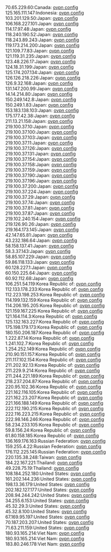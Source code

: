 70.65.229.60:Canada: [ovpn config](vpn/70_65_229_60.ovpn)  
125.165.111.147:Indonesia: [ovpn config](vpn/125_165_111_147.ovpn)  
103.201.129.50:Japan: [ovpn config](vpn/103_201_129_50.ovpn)  
106.168.227.101:Japan: [ovpn config](vpn/106_168_227_101.ovpn)  
114.17.97.48:Japan: [ovpn config](vpn/114_17_97_48.ovpn)  
118.240.190.52:Japan: [ovpn config](vpn/118_240_190_52.ovpn)  
118.243.89.243:Japan: [ovpn config](vpn/118_243_89_243.ovpn)  
119.173.214.200:Japan: [ovpn config](vpn/119_173_214_200.ovpn)  
121.109.77.83:Japan: [ovpn config](vpn/121_109_77_83.ovpn)  
121.119.31.235:Japan: [ovpn config](vpn/121_119_31_235.ovpn)  
123.48.226.17:Japan: [ovpn config](vpn/123_48_226_17.ovpn)  
124.18.31.199:Japan: [ovpn config](vpn/124_18_31_199.ovpn)  
125.174.207.134:Japan: [ovpn config](vpn/125_174_207_134.ovpn)  
126.126.218.226:Japan: [ovpn config](vpn/126_126_218_226.ovpn)  
126.9.32.168:Japan: [ovpn config](vpn/126_9_32_168.ovpn)  
131.147.200.99:Japan: [ovpn config](vpn/131_147_200_99.ovpn)  
14.14.214.80:Japan: [ovpn config](vpn/14_14_214_80.ovpn)  
150.249.142.8:Japan: [ovpn config](vpn/150_249_142_8.ovpn)  
150.249.1.83:Japan: [ovpn config](vpn/150_249_1_83.ovpn)  
153.183.138.103:Japan: [ovpn config](vpn/153_183_138_103.ovpn)  
175.177.42.38:Japan: [ovpn config](vpn/175_177_42_38.ovpn)  
211.13.21.158:Japan: [ovpn config](vpn/211_13_21_158.ovpn)  
219.100.37.10:Japan: [ovpn config](vpn/219_100_37_10.ovpn)  
219.100.37.100:Japan: [ovpn config](vpn/219_100_37_100.ovpn)  
219.100.37.103:Japan: [ovpn config](vpn/219_100_37_103.ovpn)  
219.100.37.11:Japan: [ovpn config](vpn/219_100_37_11.ovpn)  
219.100.37.126:Japan: [ovpn config](vpn/219_100_37_126.ovpn)  
219.100.37.131:Japan: [ovpn config](vpn/219_100_37_131.ovpn)  
219.100.37.154:Japan: [ovpn config](vpn/219_100_37_154.ovpn)  
219.100.37.158:Japan: [ovpn config](vpn/219_100_37_158.ovpn)  
219.100.37.159:Japan: [ovpn config](vpn/219_100_37_159.ovpn)  
219.100.37.190:Japan: [ovpn config](vpn/219_100_37_190.ovpn)  
219.100.37.196:Japan: [ovpn config](vpn/219_100_37_196.ovpn)  
219.100.37.200:Japan: [ovpn config](vpn/219_100_37_200.ovpn)  
219.100.37.224:Japan: [ovpn config](vpn/219_100_37_224.ovpn)  
219.100.37.29:Japan: [ovpn config](vpn/219_100_37_29.ovpn)  
219.100.37.74:Japan: [ovpn config](vpn/219_100_37_74.ovpn)  
219.100.37.81:Japan: [ovpn config](vpn/219_100_37_81.ovpn)  
219.100.37.87:Japan: [ovpn config](vpn/219_100_37_87.ovpn)  
219.102.240.154:Japan: [ovpn config](vpn/219_102_240_154.ovpn)  
219.126.90.26:Japan: [ovpn config](vpn/219_126_90_26.ovpn)  
219.164.173.145:Japan: [ovpn config](vpn/219_164_173_145.ovpn)  
42.147.65.81:Japan: [ovpn config](vpn/42_147_65_81.ovpn)  
43.232.186.64:Japan: [ovpn config](vpn/43_232_186_64.ovpn)  
58.158.137.41:Japan: [ovpn config](vpn/58_158_137_41.ovpn)  
58.3.37.143:Japan: [ovpn config](vpn/58_3_37_143.ovpn)  
58.85.107.229:Japan: [ovpn config](vpn/58_85_107_229.ovpn)  
59.86.118.133:Japan: [ovpn config](vpn/59_86_118_133.ovpn)  
60.128.227.1:Japan: [ovpn config](vpn/60_128_227_1.ovpn)  
60.150.225.64:Japan: [ovpn config](vpn/60_150_225_64.ovpn)  
60.92.112.68:Japan: [ovpn config](vpn/60_92_112_68.ovpn)  
106.251.54.119:Korea Republic of: [ovpn config](vpn/106_251_54_119.ovpn)  
112.133.178.233:Korea Republic of: [ovpn config](vpn/112_133_178_233.ovpn)  
112.223.198.253:Korea Republic of: [ovpn config](vpn/112_223_198_253.ovpn)  
114.199.132.159:Korea Republic of: [ovpn config](vpn/114_199_132_159.ovpn)  
114.206.195.205:Korea Republic of: [ovpn config](vpn/114_206_195_205.ovpn)  
121.159.167.225:Korea Republic of: [ovpn config](vpn/121_159_167_225.ovpn)  
121.164.114.3:Korea Republic of: [ovpn config](vpn/121_164_114_3.ovpn)  
125.132.163.227:Korea Republic of: [ovpn config](vpn/125_132_163_227.ovpn)  
175.198.179.173:Korea Republic of: [ovpn config](vpn/175_198_179_173.ovpn)  
180.150.206.187:Korea Republic of: [ovpn config](vpn/180_150_206_187.ovpn)  
1.222.87.14:Korea Republic of: [ovpn config](vpn/1_222_87_14.ovpn)  
1.241.102.7:Korea Republic of: [ovpn config](vpn/1_241_102_7.ovpn)  
1.254.252.149:Korea Republic of: [ovpn config](vpn/1_254_252_149.ovpn)  
210.90.151.157:Korea Republic of: [ovpn config](vpn/210_90_151_157.ovpn)  
211.117.102.154:Korea Republic of: [ovpn config](vpn/211_117_102_154.ovpn)  
211.202.92.13:Korea Republic of: [ovpn config](vpn/211_202_92_13.ovpn)  
211.229.9.214:Korea Republic of: [ovpn config](vpn/211_229_9_214.ovpn)  
211.244.221.189:Korea Republic of: [ovpn config](vpn/211_244_221_189.ovpn)  
218.237.204.87:Korea Republic of: [ovpn config](vpn/218_237_204_87.ovpn)  
220.95.102.36:Korea Republic of: [ovpn config](vpn/220_95_102_36.ovpn)  
221.162.116.105:Korea Republic of: [ovpn config](vpn/221_162_116_105.ovpn)  
221.162.23.207:Korea Republic of: [ovpn config](vpn/221_162_23_207.ovpn)  
221.166.188.149:Korea Republic of: [ovpn config](vpn/221_166_188_149.ovpn)  
222.112.190.215:Korea Republic of: [ovpn config](vpn/222_112_190_215.ovpn)  
222.116.223.215:Korea Republic of: [ovpn config](vpn/222_116_223_215.ovpn)  
222.98.146.246:Korea Republic of: [ovpn config](vpn/222_98_146_246.ovpn)  
58.234.233.105:Korea Republic of: [ovpn config](vpn/58_234_233_105.ovpn)  
59.8.156.24:Korea Republic of: [ovpn config](vpn/59_8_156_24.ovpn)  
61.80.158.185:Korea Republic of: [ovpn config](vpn/61_80_158_185.ovpn)  
136.169.176.163:Russian Federation: [ovpn config](vpn/136_169_176_163.ovpn)  
159.255.4.22:Russian Federation: [ovpn config](vpn/159_255_4_22.ovpn)  
176.112.225.145:Russian Federation: [ovpn config](vpn/176_112_225_145.ovpn)  
220.135.38.248:Taiwan: [ovpn config](vpn/220_135_38_248.ovpn)  
184.22.167.221:Thailand: [ovpn config](vpn/184_22_167_221.ovpn)  
49.228.75.19:Thailand: [ovpn config](vpn/49_228_75_19.ovpn)  
108.184.252.180:United States: [ovpn config](vpn/108_184_252_180.ovpn)  
161.202.144.236:United States: [ovpn config](vpn/161_202_144_236.ovpn)  
198.13.36.179:United States: [ovpn config](vpn/198_13_36_179.ovpn)  
202.182.127.177:United States: [ovpn config](vpn/202_182_127_177.ovpn)  
208.94.244.242:United States: [ovpn config](vpn/208_94_244_242.ovpn)  
34.255.6.153:United States: [ovpn config](vpn/34_255_6_153.ovpn)  
45.32.29.3:United States: [ovpn config](vpn/45_32_29_3.ovpn)  
45.32.8.100:United States: [ovpn config](vpn/45_32_8_100.ovpn)  
67.169.95.197:United States: [ovpn config](vpn/67_169_95_197.ovpn)  
70.187.203.207:United States: [ovpn config](vpn/70_187_203_207.ovpn)  
71.63.211.159:United States: [ovpn config](vpn/71_63_211_159.ovpn)  
180.93.165.214:Viet Nam: [ovpn config](vpn/180_93_165_214.ovpn)  
180.93.165.214:Viet Nam: [ovpn config](vpn/180_93_165_214.ovpn)  
183.80.246.178:Viet Nam: [ovpn config](vpn/183_80_246_178.ovpn)  
